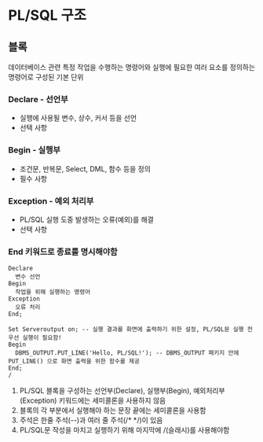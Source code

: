 # PL/SQL 구조

## 블록
데이터베이스 관련 특정 작업을 수행하는 명령어와 실행에 필요한 여러 요소를 정의하는 명령어로 구성된 기본 단위

### Declare - 선언부
- 실행에 사용될 변수, 상수, 커서 등을 선언
- 선택 사항

### Begin - 실행부
- 조건문, 반복문, Select, DML, 함수 등을 정의
- 필수 사항

### Exception - 예외 처리부
- PL/SQL 실행 도중 발생하는 오류(예외)를 해결
- 선택 사항

### End 키워드로 종료를 명시해야함

```
Declare
  변수 선언
Begin
  작업을 위해 실행하는 명령어
Exception
  오류 처리
End;
```

```
Set Serveroutput on; -- 실행 결과를 화면에 출력하기 위한 설정, PL/SQL문 실행 전 우선 실행이 필요함!
Begin
  DBMS_OUTPUT.PUT_LINE('Hello, PL/SQL!'); -- DBMS_OUTPUT 패키지 안에 PUT_LINE() 으로 화면 출력을 위한 함수를 제공
End;
/
```
1. PL/SQL 블록을 구성하는 선언부(Declare), 실행부(Begin), 예외처리부(Exception) 키워드에는 세미콜론을 사용하지 않음
2. 블록의 각 부분에서 실행해야 하는 문장 끝에는 세미콜론을 사용함
3. 주석은 한줄 주석(--)과 여러 줄 주석(/* */)이 있음
4. PL/SQL문 작성을 마치고 실행하기 위해 마지막에 /(슬래시)를 사용해야함



